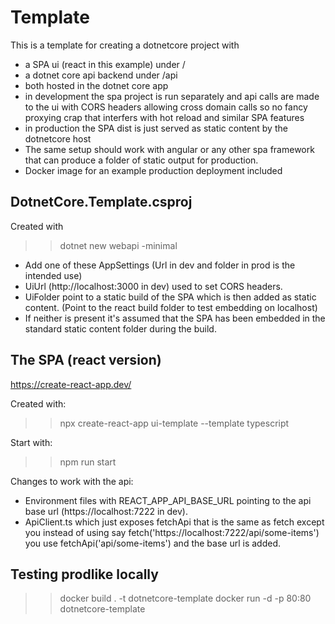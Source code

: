 # Template

This is a template for creating a dotnetcore project with
- a SPA ui (react in this example) under /
- a dotnet core api backend under /api
- both hosted in the dotnet core app
- in development the spa project is run separately and api calls are made to the ui with CORS headers allowing
  cross domain calls so no fancy proxying crap that interfers with hot reload and similar SPA features
- in production the SPA dist is just served as static content by the dotnetcore host
- The same setup should work with angular or any other spa framework that can produce a folder of static output
  for production.
- Docker image for an example production deployment included

## DotnetCore.Template.csproj

Created with
>> dotnet new webapi -minimal

- Add one of these AppSettings (Url in dev and folder in prod is the intended use)
- UiUrl (http://localhost:3000 in dev) used to set CORS headers.
- UiFolder point to a static build of the SPA which is then added as static content. (Point to the react build folder to test embedding on localhost)
- If neither is present it's assumed that the SPA has been embedded in the standard static content folder during the build.

## The SPA (react version)

https://create-react-app.dev/

Created with:

>> npx create-react-app ui-template --template typescript

Start with:

>> npm run start

Changes to work with the api:

- Environment files with REACT_APP_API_BASE_URL pointing to the api base url (https://localhost:7222 in dev).
- ApiClient.ts which just exposes fetchApi that is the same as fetch except you instead of using say fetch('https://localhost:7222/api/some-items') you use fetchApi('api/some-items') and the base url is added.

## Testing prodlike locally
  >> docker build . -t dotnetcore-template
  >> docker run -d -p 80:80 dotnetcore-template
